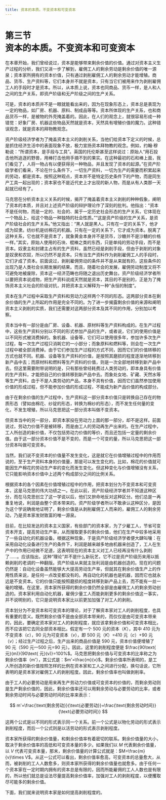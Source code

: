 ```yaml
---
title: 资本的本质。不变资本和可变资本
---
```


# 第三节<br>**资本的本质。&zwnj;不变资本和可变资本**

在本章开始，我们曾经说过，资本是能够带来剩余价值的价值。通过对资本主义生产过程的分析，我们又进一步了解到，雇佣工人的剩余劳动是剩余价值的唯一源泉；资本家所拥有的资本价值，只有通过剥削雇佣工人的剩余劳动才能增殖。商品、货币、生产资料等，它们本身并不就是资本，只有当它们被用来作为剥削雇佣工人的手段时才是资本。所以，从本质上说，资本也同商品、货币一样，是人和人之间的生产关系，即资产阶级和无产阶级之间的生产关系。

可是，资本的本质并不是一眼就能看出来的，因为在现象形态上，资本总是表现为一定的物品，如厂房、机器、原料、制成品等等。资本所体现的生产关系，也和商品货币一样，是被物的外壳掩盖着的。因此，在人们的观念上，就很容易形成一种错觉：好象厂房、机器这些物品天然就是资本，天然具有增殖价值的魔力。这种错误观念，就是资本的拜物教观念。

资产阶级经济学者为了掩盖资本主义的剥削关系，当他们给资本下定义的时候，总是抓住经济生活中的表面现象不放，极力宣扬资本拜物教的观念。例如，约翰·穆勒说：“所谓资本，是手段与工具”。英国的托伦斯甚至这样说过：原始人“用石投击他所追逐的野兽，用棒打击他用手摘不到的果实。在这种最初的石和棒上面，我们看见了，人将一物占有以便获得另一种物品，并且发现了资本的起源。”在资产阶级学者们看来，不论在什么条件下，一切生产资料，一切为生产的需要而积累起来的劳动，都是资本。按照这种观点，资本并不是特定历史条件下的产物，而是同生产工具一起出现的；资本家也不是近代史上才出现的新人物，而是从有人类那一天起就已经有了。

马克思在分析资本主义关系的时候，揭开了掩盖着资本主义剥削的种种假象，阐明了资本的本质，并且对上述资产阶级的辩护理论作了深刻的批判。他指出：“资本不是任何物，而是一定的、社会的、属于一定历史社会形态的生产关系，它体现在一个物品上，给这个物品一种独特的社会性质。”“这是资产阶级的生产关系，是资产阶级社会的生产关系。”他又指出：“黑人就是黑人。只有在一定的关系下，他才成为奴隶。纺纱机是纺棉花的机器。只有在一定的关系下，它才成为资本。脱离了这种关系，它也就不是资本了，就象黄金本身并不是货币，沙糖并不是沙糖的价格一样。”其实，原始人使用的石块、棍棒之类的东西，只是单纯的劳动手段，而不是资本。奴隶主和封建主占有的生产资料，虽然已经是剥削手段，但由于剥削的对象是奴隶和农奴，所以仍然不是资本。只有当生产资料作为剥削雇佣工人的手段时，它们才成了资本。前面说过，剥削雇佣劳动的条件并不是从来就有的，这些条件的出现乃是人类社会长期发展的结果。而且，随着社会的发展，雇佣劳动制度又将不可避免地被废除，资本这一经济范畴也将随之退出历史舞台。资产阶级经济学者所以要把资本说成物，把生产资料说成天然就是资本，其目的不是别的，正是为了掩饰资本主义社会的阶级对抗，并把资本主义解释为一种“永恒的制度”。

资本在生产过程中采取生产资料和劳动力这样两个不同的形态。这两部分资本在剩余价值的生产上所起的作用是完全不同的。为了进一步揭露剩余价值的来源和阐明资本主义剥削的实质，我们还需要对这两部分资本及其不同的作用，分别加以考察。

资本当中有一部分是由厂房、设备、机器、原材料等生产资料构成的。在生产过程中，这些生产资料分别以不同的形式参加产品的生产，或者说，它们的使用价值是以不同形式被消费掉的。象机器、设备等，它们可以使用很多年，参加许多次生产过程，每一次生产过程只消耗它的一小部分；而象原料和燃料等，则会在一次生产过程中被全部消费掉。由于它们参加生产过程的方式不同，因而它们的价值转移的方式也就不同。机器、设备等生产资料的价值，是按照其磨损的程度逐渐地转移到新产品中去；而原材料和燃料等生产资料的价值，则是一次全部地转移到新产品中去。但这里需要附带说明的是，只有那些曾经耗费过人类劳动的，即本身具有价值的生产资料，才能把自己的价值转移到新产品中去。而象处女地、矿藏、天然水等等生产资料，由于不是人类劳动的产品，本身不具有价值，因而它们虽然参加使用价值的形成过程，但不能参加价值的形成过程，不能成为新产品价值的构成部分。

由于在剩余价值的生产过程中，生产资料这一部分资本价值只是转换自己存在的物质形态（譬如由棉花、纱锭的形态，转换为棉纱的形态），而不发生任何量的变化，不发生增殖，所以马克思把这一部分资本叫做不变资本。

但资本当中的另一部分，即资本家投在劳动力上面的那一部分，却不是这样。前面说过，劳动力价值不是被转移，而是由工人的劳动再生产出来的。在生产过程中，工人所创造的新价值，不仅包括劳动力价值的等价，而且还包括一定量的剩余价值。由于这一部分资本价值不是不变的，而是一个可变的量，所以马克思把这一部分资本叫做可变资本。

当然，我们说不变资本的价值量不发生变化，这是就它在价值增殖过程中的作用而说的，至于生产资料本身的价值量，那是可以发生变化的。比如，棉花的价值就可能因生产棉花的劳动生产率的变化而发生变化。但这种变化与价值增殖没有关系，它只能影响资本价值中上述两个构成部分之间的比例关系。

根据资本的各个因素在价值增殖过程中的作用，把资本划分为不变资本和可变资本，这是马克思的伟大功绩之一。在此以前，资产阶级经济学者并不知道这种区分，而在马克思创立了这一学说以后，他们又拚命地反对这种区分。他们总是一再重复地说，利润是由整个资本带来的。资产阶级学者所以不敢承认这种区分，是因为这个学说确凿地证明了，剩余价值是从剥削雇佣工人而来的，雇佣工人的剩余劳动，乃是资本家发财致富的唯一源泉。

目前，在比较发达的资本主义国家，有些部门的资本家，为了少雇工人，节省可变资本开支，提高劳动生产率，从而搜取更多的剩余价值，他们在生产中较多地采用了一些自动化的机器设备。根据这种现象，于是资产阶级经济学者便大肆叫嚷：在采用自动化设备进行生产的条件下，利润是越来越多地由机器来创造了，工人在生产中的作用已经微不足道，这表明现在的资本主义对工人已经再没有什么剥削了……。应该指出，这种“理论”并不是什么新玩艺，它不过是资产阶级历来用以抵赖剥削的老调的一种翻版。资产阶级从来就主张利润是由机器创造的。现在的问题仍然是：自动化设备虽然能够大大提高劳动生产率，但就其在剩余价值生产上的作用性质来说，是任何一点改变都没有的。再自动化的机器也是机器，因而它也就永远是不变资本。它的价值只能按照磨损的程度转移到新产品上去，而不能有一丝一毫的增殖。在这里，资本家所获得的剩余价值仍然全部是由雇佣工人的剩余劳动创造的。资本家利用自动化机器，雇佣少量工人而能剥削更多的剩余价值这一事实，并不说明别的，它只是说明资本家比以前更加加强了对工人的剥削。

资本划分为不变资本和可变资本的理论，对于了解资本家对工人的剥削程度，也具有重要的意义。既然剩余价值不是由全部资本带来的，而仅仅是由可变资本带来的，因此，要确定资本家对工人的剥削程度，就应该拿剩余价值和可变资本相比，而不应该把它去同全部资本相比。假定有一个 500 元的资本（$K$），其中 410 元为不变资本（$c$），90 元为可变资本（$v$），即 500 元（$K$）=410 元（$c$）+90 元（$v$）；经过生产过程之后，生产出来的商品价值是 590 元，资本价值便增殖了 90 元（590 元—500 元=90 元）。因此，这里的剥削程度便是 $\frac{90\text{ 元}(m)}{90\text{ 元}(v)}=100%$。马克思把剩余价值与可变资本的比率称之为剩余价值率（m'），其公式是：$m'=\frac{m}{v}$。剩余价值率所表明的，是工人所创造的新价值按照怎样的比例在资本家和工人之间进行分配，换句话说，它所表明的是资本家对雇佣工人的剥削程度。因此，剩余价值率也叫做剥削率。

由于工人的必要劳动是用来再生产劳动力价值或可变资本的价值的，而剩余劳动则是生产剩余价值的，因此，剩余价值率还可以用剩余劳动与必要劳动的比率，或者剩余劳动时间与必要劳动时间的比率来表示：

$$
m'=\frac{\text{剩余劳动}}{\text{必要劳动}}=\frac{\text{剩余劳动时间}}{\text{必要劳动时间}}
$$

这两个公式是以不同的形式表示同一个关系。前一个公式是以物化劳动的形式表示剥削程度，而后一个公式则是以活劳动的形式表示剥削程度。

资本家所获得的剩余价值量，和剩余价值率有着密切的联系。剩余价值量的大小，取决于剩余价值率的高低和可变资本量的多少。如果我们以 $M$ 代表剩余价值量，以 $V$ 代表可变资本量，那末，剩余价值量的计算公式就是：$M=\frac{m}{v}\times V$。从这一公式可以看出，剩余价值率愈高，可变资本的总量愈大，从而，被剥削的工人人数愈多，则资本家所获得的剩余价值量也就愈多。由于任何一个资本家在一定时期内拥有的资本总是有限的，因而所能雇佣的工人人数也是有限的，所以他们就总是设法尽量提高剩余价值率，加强对工人的剥削程度，以便攫取尽可能多的剩余价值。

下面，我们就来说明资本家是如何提高剥削程度的。